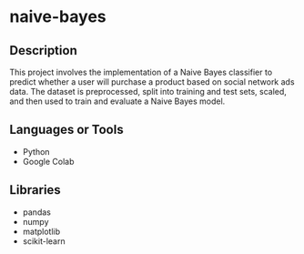 # naive-bayes
## Description
This project involves the implementation of a Naive Bayes classifier to predict whether a user will purchase a product based on social network ads data. The dataset is preprocessed, split into training and test sets, scaled, and then used to train and evaluate a Naive Bayes model.

## Languages or Tools
- Python
- Google Colab

## Libraries
- pandas
- numpy
- matplotlib
- scikit-learn
